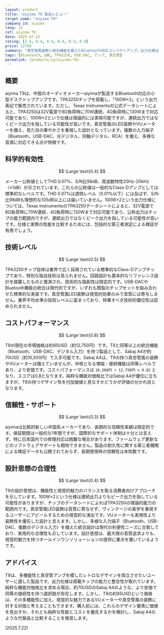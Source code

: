 ```yaml
---
layout: product
title: "aiyima T9 製品レビュー"
target_name: "aiyima T9"
company_id: aiyima
lang: ja
ref: aiyima-T9
date: 2025-07-22
rating: [2.4, 0.4, 0.5, 0.8, 0.3, 0.4]
price: 12750
summary: "真空管風装飾と統合機能を備えたBluetooth対応コンパクトアンプ。出力仕様はTPA3250チップの能力と整合性があり、多機能デスクトップアンプとして一定の価値を提供"
tags: [Bluetooth, D級, TPA3250, USB DAC, アンプ, 真空管]
permalink: /products/ja/aiyima-T9/
---
```

## 概要

aiyima T9は、中国のオーディオメーカーaiyimaが製造するBluetooth対応の小型デスクトップアンプです。TPA3250チップを搭載し、「100W×2」という出力表記で販売されています。ただし、Texas Instrumentsの公式データシートによると、TPA3250は32V電源で8Ω負荷時に70W連続、4Ω負荷時に130Wまで対応可能であり、100W×2という仕様は理論的には実現可能ですが、連続出力ではなくピーク出力を指している可能性が高いです。真空管風のLED装飾やVUメーターを備え、見た目の華やかさを重視した設計となっています。複数の入力端子（Bluetooth、USB-DAC、光デジタル、同軸デジタル、RCA）を備え、多様な音源に対応できる点が特徴です。

## 科学的有効性

$$ \Large \text{0.4} $$

メーカー公称値としてTHD 0.07%、S/N比98dB、周波数特性20Hz-20kHz（±1dB）が示されています。これらの公称値は一般的なClass-Dアンプとしては標準的なレベルです。THD 0.07%は透明レベル（0.01%以下）には及ばず、S/N比98dBも理想的な105dB以上には届いていません。100W×2という出力仕様については、Texas InstrumentsのTPA3250データシートによると、32V電源で8Ω負荷時に70W連続、4Ω負荷時に130Wまで対応可能であり、公称出力はチップの能力範囲内ですが、連続出力ではなくピーク出力を指している可能性が高いです。仕様と実際の性能を比較するためには、包括的な第三者測定による検証が有用でしょう。

## 技術レベル

$$ \Large \text{0.5} $$

TPA3250チップ自体は業界で広く採用されている標準的なClass-Dアンプチップであり、特別な独自技術は見られません。回路設計も基本的なリファレンス設計を踏襲したものと推測され、技術的な独創性は限定的です。USB-DACやBluetooth機能の統合は現代的ですが、いずれも既製のチップセットを組み合わせた標準的な実装です。真空管風LED装飾は視覚的効果のみで音質には寄与しません。業界平均水準の技術レベルに留まっており、特筆すべき技術的優位性は認められません。

## コストパフォーマンス

$$ \Large \text{0.8} $$

T9の現在の市場価格は約85USD（約12,750円）です。T9と同等以上の統合機能（Bluetooth、USB-DAC、デジタル入力）を持つ製品として、Sabaj A4が約70USD（約10,500円）で入手可能です。Sabaj A4は、T9の持つ真空管風の装飾やVUメーターは備えていませんが、中核となる増幅・接続機能は同等レベルであり、より安価です。コストパフォーマンスは `10,500円 ÷ 12,750円 ≒ 0.82` となり、スコアは0.8となります。純粋な機能対価格比ではSabaj A4が優位に立ちますが、T9の持つデザイン性を付加価値と見なすかどうかが評価の分かれ目となります。

## 信頼性・サポート

$$ \Large \text{0.3} $$

aiyimaは比較的新しい中国系メーカーであり、長期的な信頼性実績は限定的です。保証期間は一般的な1年間ですが、国際的なサポート体制は十分とは言えず、特に日本国内での修理対応は困難な場合があります。ファームウェア更新などのソフトウェアサポートも期待できません。製品の耐久性に関する第三者機関による検証データも公開されておらず、長期使用時の信頼性は未知数です。

## 設計思想の合理性

$$ \Large \text{0.4} $$

T9の設計思想は、機能性と視覚的魅力のバランスを取る消費者向けアプローチを示しています。100W×2という仕様は連続出力よりもピーク出力を指している可能性がありますが、チップのデータシートによればTPA3250の理論的能力の範囲内です。真空管風LED装飾は音質に寄与せず、ヴィンテージの美学を重視するユーザーにアピールするための視覚的な演出です。VUメーターも実用性より装飾性を優先した設計と言えます。しかし、多様な入力端子（Bluetooth、USB-DAC、複数のデジタル入力）を備えた統合設計は現代の利便性ニーズに合致しており、実用的な合理性も示しています。設計思想は、最大限の音質追求よりも、視覚的魅力を持つオールインワンソリューションの提供に重点を置いているようです。

## アドバイス

T9は、多機能性と真空管アンプを模したレトロなデザインを両立させたいユーザーに適した製品です。出力仕様は搭載チップの能力と整合性が取れています。純粋な機能対価格比を求める場合、約70USDのSabaj A4のような、より安価で同等の接続性を持つ選択肢が存在します。しかし、T9の約85USDという価格は、その多機能性に加え、視覚的な魅力であるVUメーターや真空管風の装飾に対する対価と考えることもできます。購入前には、これらのデザイン要素に価値を見出すか、それとも純粋な性能とコストを優先するかを検討し、Sabaj A4のような代替品と比較することを推奨します。

(2025.7.22)

